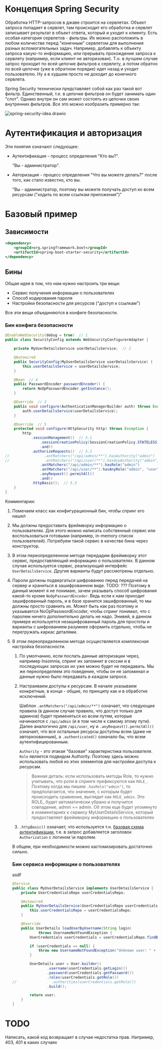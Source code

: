 # Концепция Spring Security

Обработка HTTP-запросов в джаве строится на сервлетах. Объект запроса попадает в сервлет, там происходит его обработка и сервлет записывает результат в объект ответа, который и уходит к клиенту. Есть особая категория сервлетов - *фильтры*. Их можно расположить в любом количестве перед "конечным" сервлетом для выполнения разных вспомогательных задач. Например, добавлять к объекту запроса какую-то информацию, или прерывать прохождение запроса к сервлету (например, если клиент не авторизован). Т.о. в лучшем случае запрос проходит по всей цепочке фильтров к сервлету, а потом обратно по всей цепочке (уже в обратном порядке) идет назад и уходит пользователю. Ну а в худшем просто не доходит до конечного сервлета.

Spring Security технически представляет собой как раз такой вот фильтр. Единственный, т.е. в цепочке фильтров он будет занимать один "слот". Однако внутри он сам может состоять из цепочки своих внутренних фильтров. Все это можно изобразить примерно так:

![spring-security-idea.drawio](img/spring-security-idea.drawio.svg)

# Аутентификация и авторизация

Эти понятия означают следующее:

* Аутентификация - процесс определения "Кто вы?".

  "Вы - администратор".

* Авторизация - процесс определения "Что вы можете делать?" после того, как стало известно, кто вы.

  "Вы - администратор, поэтому вы можете получать доступ ко всем ресурсам ("ходить по всем ссылкам приложения")"

# Базовый пример

## Зависимости

```xml
<dependency>
    <groupId>org.springframework.boot</groupId>
    <artifactId>spring-boot-starter-security</artifactId>
</dependency>
```

## Бины

Общая идея в том, что нам нужно настроить три вещи:

* Сервис получения информации о пользователях
* Способ кодирования пароля
* Настройки безопасности для ресурсов ("доступ к ссылкам")

Все эти вещи объединяются в конфиге безопасности.

### Бин конфига безопасности

```java
@EnableWebSecurity(debug = true)  // 1
public class SecurityConfig extends WebSecurityConfigurerAdapter {

    private MyUserDetailsService userDetailsService;  // 2

    @Autowired
    public SecurityConfig(MyUserDetailsService userDetailsService) {
        this.userDetailsService = userDetailsService;
    }

    @Bean  // 4
    public PasswordEncoder passwordEncoder() {
        return NoOpPasswordEncoder.getInstance();
    }

    @Override  // 3
    public void configure(AuthenticationManagerBuilder auth) throws Exception {
        auth.userDetailsService(userDetailsService);
    }

    @Override  // 5
    protected void configure(HttpSecurity http) throws Exception {
        http
            .sessionManagement()  // 5.1
                .sessionCreationPolicy(SessionCreationPolicy.STATELESS)
                .and()
            .authorizeRequests()  // 5.2
//                .antMatchers("/api/admin/**").hasAuthority("admin")
//                .antMatchers("/api/user/**").hasAnyAuthority("admin", "user")
                .antMatchers("/api/admin/**").hasRole("admin")
                .antMatchers("/api/user/**").hasAnyRole("admin", "user")
                .anyRequest().permitAll()
                .and()
            .httpBasic();  // 5.3
    }
}
```

Комментарии:

1. Помечаем класс как конфигурационный бин, чтобы спринг его нашел

2. Мы должны предоставить фреймворку информацию о пользователях. Для этого можно написать собственный сервис или воспользоваться готовыми (например, in-memory список пользователей). Потребуем такой сервис в качестве бина через конструктор.

3. В этом переопределенном методе передадим фреймворку этот сервис, предоставляющий информацию о пользователях. В данном случае используется сервис, реализующий интерфейс `UserDetailsService`. Другие варианты будут рассмотрены отдельно.

4. Пароли должны подвергаться шифрованию перед передачей на сервер и храниться в зашифрованном виде.  TODO: ??? Поэтому в данный момент я не понимаю, зачем указывать способ шифрования какой-то кроме `NoOpPasswordEncoder`. Ведь если к нам приходит зашифрованный пароль, и в базе хранится зашифрованный, то мы должны просто сравнить их. Может быть как раз поэтому и указывается NoOpPasswordEncoder, чтобы спринг понимал, что с паролем ничего дополнительно делать не надо. Энивей, в данном примере используется незашифрованный пароль для простоты и варианты с шифрованием разумнее оформить отдельно, чтобы не перегружать каркас деталями.

5. В этом переопределенном методе осуществляется комплексная настройка безопасности.

   1. По умолчанию, если послать данные авторизации через, например Insomnia, спринг их запомнит в сессии и в последующих запросах их уже можно будет не передавать. Мы же переопределяем это поведение, чтобы он не запоминал и данные нужно было передавать в каждом запросе.

   2. Настраиваем доступы к ресурсам. В начале указываем конкретные, в конце - общие, по принципу как и в обработке исключений.

      Шаблон `.antMatchers("/api/admin/**")` означает, что следующие правила (в данном случае правило, что доступ только для админов) будет применяться ко всем путям, которые начинаются с `/api/admin` (и в том числе к самому этому пути). Далее аналогично для `/api/user`, ну и `.anyRequest().permitAll()` означает, что все остальные ресурсы доступны всем (даже не авторизованным), а `.authenticated()` означало бы, что всем аутентифицированным.

      `Authority` - это этакая "базовая" характеристика пользователя. `Role` является подвидом Authority. Поэтому здесь можно использовать любой из этих элементов для настройки доступа к ресурсам.

      > Важная деталь: если использовать методы Role, то нужно учитывать, что роли в спринге префиксуются как `ROLE_`. Поэтому когда мы пишем `.hasRole("admin")`, то предполагается, что значение, с которым будет происходить сравнение, выглядит как `ROLE_admin`. Это ROLE_ будет автоматически убрано и получится совпадение, admin == admin. Об этом еще будет упомянуто в комментариях к сервису MyUserDetailsService, который предоставляет фреймворку информацию о пользователях

   3. `.httpBasic()` означает, что используется т.н. [базовая схема аутентификации](https://developer.mozilla.org/en-US/docs/Web/HTTP/Authentication), т.е. в запрос добавляется заголовок `Authorization` с логином \и паролем.
   
   В общем, при необходимости можно кастомизировать достаточно сильно.
   
   ### Бин сервиса информации о пользователях
   
   asdf
   
   ```java
   @Service
   public class MyUserDetailsService implements UserDetailsService {
       private UserCredentialsRepo userCredentialsRepo;
   
       @Autowired
       public MyUserDetailsService(UserCredentialsRepo userCredentialsRepo) {
           this.userCredentialsRepo = userCredentialsRepo;
       }
   
       @Override
       public UserDetails loadUserByUsername(String login)
               throws UsernameNotFoundException {
           UserCredentials userCredentials = userCredentialsRepo.findByLogin(login);
   
           if (userCredentials == null) {
               throw new UsernameNotFoundException("Unknown user: " + login);
           }
   
           UserDetails user = User.builder()
                   .username(userCredentials.getLogin())
                   .password(userCredentials.getPassword())
                   .roles(userCredentials.getRole())
   //                .authorities(userCredentials.getRole())
                   .build();
   
           return user;
       }
   }
   ```
   
   
   
   







# TODO

Написать, какой код возвращает в случае недостатка прав. Например, 403, 401 в каких случаях